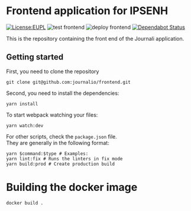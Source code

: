 # Frontend application for IPSENH

[![License:EUPL](https://img.shields.io/badge/License-EUPLv.1.2-brightgreen.svg)](https://opensource.org/licenses/EUPL-1.2)
![test frontend](https://github.com/WesleyKlop/journali-frontend/workflows/test%20frontend/badge.svg)
![deploy frontend](https://github.com/WesleyKlop/journali-frontend/workflows/deploy%20frontend/badge.svg)
[![Dependabot Status](https://api.dependabot.com/badges/status?host=github&repo=WesleyKlop/journali-frontend&identifier=251608610)](https://dependabot.com)

This is the repository containing the front end of the Journali application.

## Getting started

First, you need to clone the repository

```shell script
git clone git@github.com:journalio/frontend.git
```

Second, you need to install the dependencies:

```shell script
yarn install
```

To start webpack watching your files:

```shell script
yarn watch:dev
```

For other scripts, check the `package.json` file.  
They are generally in the following format:

```shell script
yarn $command:$type # Examples:
yarn lint:fix # Runs the linters in fix mode
yarn build:prod # Create production build
```

# Building the docker image

```shell script
docker build .
```
